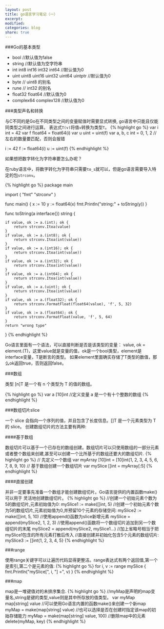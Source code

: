 ```yaml
---
layout: post
title: go语言学习笔记（一）
excerpt:
modified:
categories: blog
share: true
---
```


###Go的基本类型

* bool //默认值为false
* string //默认值为空字符串
* int  int8  int16  int32  int64 //默认值为0
* uint uint8 uint16 uint32 uint64 uintptr //默认值为0
* byte // uint8 的别名
* rune // int32 的别名
* float32 float64 //默认值为0
* complex64 complex128 //默认值为0

###类型声名和转换

与C不同的是Go在不同类型之间的变量赋值时需要显式转换, go语言中只能且仅能同类型之间进行运算。 表达式`T(v)`将值`v`转换为类型`T`。
{% highlight go %}
var i int = 42
var f float64 = float64(i)
var u uint = uint(f)
var a, b, c int = 0, 1, 2 //左右的数量要匹配，否则会报错

i := 42
f := float64(i)
u := uint(f)
{% endhighlight %}

如果想把数字转化为字符串要怎么办呢？

在ruby语言中，将数字转化为字符串只需要`to_s`就可以，但是go语言需要导入特定的包`strconv`。

{% highlight go %}
package main

import (
	"fmt"
	"strconv"
)

func main() {
	x := 10
	y := float64(x)
	fmt.Println("string:" + toString(y))
}

func toString(a interface{}) string {

	if value, ok := a.(int); ok {
		return strconv.Itoa(value)
	}
	if value, ok := a.(int8); ok {
		return strconv.Itoa(int(value))
	}
	if value, ok := a.(int16); ok {
		return strconv.Itoa(int(value))
	}
	if value, ok := a.(int32); ok {
		return strconv.Itoa(int(value))
	}
	if value, ok := a.(int64); ok {
		return strconv.Itoa(int(value))
	}
	if value, ok := a.(uint); ok {
		return strconv.Itoa(int(value))
	}
	if value, ok := a.(float32); ok {
		return strconv.FormatFloat(float64(value), 'f', 5, 32)
	}
	if value, ok := a.(float64); ok {
		return strconv.FormatFloat(value, 'f', 5, 64)
	}
	return "wrong type"
}
{% endhighlight %}

> 
Go语言里面有一个语法，可以直接判断是否是该类型的变量： value, ok = element.(T)，这里value就是变量的值，ok是一个bool类型，element是interface变量，T是断言的类型。
如果element里面确实存储了T类型的数值，那么ok返回true，否则返回false。

###数组

类型 [n]T 是一个有 n 个类型为 T 的值的数组。

{% highlight go %}
var a [10]int //定义变量 a 是一个有十个整数的数组
{% endhighlight %}

###数组切片slice

一个 slice 会指向一个序列的值，并且包含了长度信息。[]T 是一个元素类型为 T 的 slice。
创建数组切片的方法主要有两种:

####基于数组

数组切片可以基于一个已存在的数组创建。数组切片可以只使用数组的一部分元素或者整个数组来创建,甚至可以创建一个比所基于的数组还要大的数组切片.
{% highlight go %}
// 先定义一个数组
var myArray [10]int = [10]int{1, 2, 3, 4, 5, 6, 7, 8, 9, 10}
// 基于数组创建一个数组切片
var mySlice []int = myArray[:5]
{% endhighlight %}

####直接创建

并非一定要事先准备一个数组才能创建数组切片。Go语言提供的内置函数make()可以用于
灵活地创建数组切片。
{% highlight go %}
//创建一个初始元素个数为5的数组切片,元素初始值为0:
mySlice1 := make([]int, 5)
//创建一个初始元素个数为5的数组切片,元素初始值为0,并预留10个元素的存储空间:
mySlice2 := make([]int, 5, 10)
//使用append()函数为slice新增元素
mySlice = append(mySlice2, 1, 2, 3)
//使用append()函数将一个数组切片追加到另一个数组切片的末尾
mySlice2 = append(mySlice2, mySlice1...) //加上省略号相当于把mySlice1包含的所有元素打散后传入
//直接创建并初始化包含5个元素的数组切片:
mySlice3 := []int{1, 2, 3, 4, 5}
{% endhighlight %}

###range

使用range关键字可以让遍历代码显得更整洁。range表达式有两个返回值,第一个是索引,第二个是元素的值:
{% highlight go %}
for i, v := range mySlice {
	fmt.Println("mySlice[", i, "] =", v)
}
{% endhighlight %}

###map

map是一堆键值对的未排序集合.
{% highlight go %}
//myMap是声明的map变量名,string是键的类型,value则是其中所存放的值类型。
var myMap map[string] value
//可以使用Go语言内置的函数make()来创建一个新map
myMap = make(map[string] value)
//也可以选择是否在创建时指定该map的初始存储能力
myMap = make(map[string] value, 100)
//删除map中的元素
delete(myMap, key)
{% endhighlight %}
